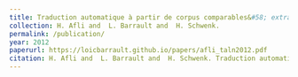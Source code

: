 ```yaml
---
title: Traduction automatique à partir de corpus comparables&#58; extraction de phrases parallèles à partir de données comparables multimodales
collection: H. Afli and  L. Barrault and  H. Schwenk.
permalink: /publication/
year: 2012
paperurl: https://loicbarrault.github.io/papers/afli_taln2012.pdf
citation: H. Afli and  L. Barrault and  H. Schwenk. Traduction automatique à partir de corpus comparables&#58; extraction de phrases parallèles à partir de données comparables multimodales, <i> TALN </i>, 2012
---
```

